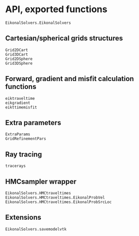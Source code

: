 



# API, exported functions


```@docs
EikonalSolvers.EikonalSolvers
```

## Cartesian/spherical grids structures
```@docs
Grid2DCart
Grid3DCart
Grid2DSphere
Grid3DSphere
```


## Forward, gradient and misfit calculation functions
```@docs
eiktraveltime
eikgradient
eikttimemisfit
```


## Extra parameters
```@docs
ExtraParams
GridRefinementPars
```

## Ray tracing
```@docs
tracerays
```

## HMCsampler wrapper
```@docs
EikonalSolvers.HMCtraveltimes
EikonalSolvers.HMCtraveltimes.EikonalProbVel
EikonalSolvers.HMCtraveltimes.EikonalProbSrcLoc
```

## Extensions
```@docs
EikonalSolvers.savemodelvtk
```

